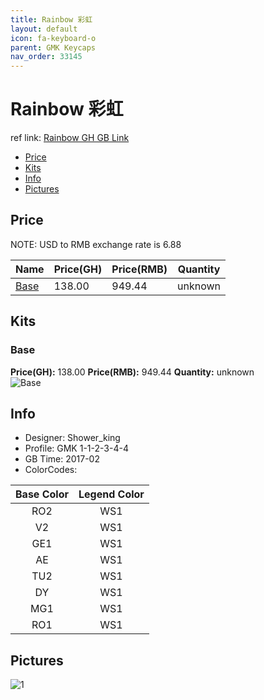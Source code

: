```yaml
---
title: Rainbow 彩虹
layout: default
icon: fa-keyboard-o
parent: GMK Keycaps
nav_order: 33145
---
```


# Rainbow 彩虹

ref link: [Rainbow GH GB Link](https://geekhack.org/index.php?topic=87842.0)

* [Price](#price)
* [Kits](#kits)
* [Info](#info)
* [Pictures](#pictures)


## Price  
NOTE: USD to RMB exchange rate is 6.88

| Name          | Price(GH)    |  Price(RMB) | Quantity |
| ------------- | ------------ |  ---------- | -------- |
|[Base](#base)|138.00|949.44|unknown|


## Kits
### Base
**Price(GH):** 138.00    **Price(RMB):** 949.44    **Quantity:** unknown  
<img src="{{ 'assets/images/gmk-keycaps/rainbow/kits_pics/base.png' | relative_url }}" alt="Base" class="image featured">


## Info
* Designer: Shower_king
* Profile: GMK 1-1-2-3-4-4
* GB Time: 2017-02
* ColorCodes: 

|Base Color     | Legend Color
| :-------------: | :------------:
|RO2|WS1
|V2|WS1
|GE1|WS1
|AE|WS1
|TU2|WS1
|DY|WS1
|MG1|WS1
|RO1|WS1


## Pictures
<img src="{{ 'assets/images/gmk-keycaps/rainbow/rendering_pics/1.jpg' | relative_url }}" alt="1" class="image featured">
